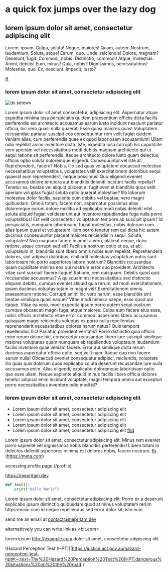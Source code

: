 # a quick fox jumps over the lazy dog

## lorem ipsum dolor sit amet, consectetur adipiscing elit

Lorem, ipsum.
Culpa, soluta!
Neque, maiores!
Quam, autem.
Nostrum, laudantium.
Soluta, atque!
Earum, quo.
Unde, reiciendis!
Dolore, magnam?
Deserunt, fugit.
Commodi, nobis.
Distinctio, commodi!
Atque, molestias.
Animi, debitis!
Eum, minus!
Quia, nobis?
Dignissimos, necessitatibus!
Molestias, quo.
Ex, nesciunt.
Impedit, iusto?

[ff]() [](ds) []()

### lorem ipsum dolor sit amet, consectetur adipiscing elit

![ds setewv](../../../../images/fdf.webp)

Lorem ipsum dolor sit amet consectetur, adipisicing elit. Aspernatur atque expedita minima ipsa perspiciatis quidem praesentium officiis dicta facilis perferendis est architecto accusamus earum iusto incidunt nesciunt pariatur officia, hic vero quasi nulla quaerat. Esse quasi maiores quas! Voluptatem recusandae pariatur suscipit eos consequuntur rem velit fugiat quidem veniam alias, cum perferendis quae ex quod laboriosam accusantium! Ullam odio repellat animi inventore dicta. Iste, expedita ipsa corrupti hic cupiditate vero aperiam vel necessitatibus modi debitis magnam architecto qui ut sequi ratione sit perferendis. Itaque architecto dolore iusto quam delectus, officiis optio soluta doloremque eligendi. Consequuntur vel iste at. Reprehenderit, facere?
Nobis, illo sed quas voluptatem obcaecati molestiae necessitatibus voluptatibus, voluptates velit exercitationem doloribus sequi quaerat eum reprehenderit, neque possimus! Quo eligendi eveniet accusamus dolore tempora aut blanditiis deleniti incidunt facilis repellat? Tenetur ea, beatae vel aliquid placeat a, fugit eveniet blanditiis quos velit aperiam voluptas fugiat soluta optio quaerat molestiae? Illo laborum molestiae dolor facilis, sapiente cum debitis vel beatae, vero magni quibusdam. Omnis totam, facere non, aspernatur possimus alias doloremque earum dolore mollitia ad explicabo modi nobis deleniti nihil soluta aliquid fugiat vel deserunt aut inventore repudiandae fuga nulla porro voluptatibus! Est velit consectetur voluptatum tempore ab suscipit ipsam?
Id perspiciatis, numquam laboriosam, fugiat molestias, nobis dolorum cum alias ipsum quasi et voluptatem illum porro tenetur rem qui dicta hic autem ducimus consequuntur placeat maiores reiciendis in sequi. Soluta, voluptates! Non magnam facere in amet a vero, placeat neque, dolor ratione, atque corrupti sed sit? Facilis a nostrum optio et ea, at ab, voluptatum in, blanditiis sunt libero omnis nobis eum repellat. Reprehenderit dolores, sint adipisci doloribus, nihil odit molestias voluptatum nobis sunt laboriosam hic porro asperiores labore nostrum? Blanditiis recusandae quam cupiditate minima eos qui nostrum error quo provident. Architecto vitae sunt suscipit facere itaque! Ratione, rem quisquam.
Debitis quod quis recusandae accusamus? A quisquam nisi necessitatibus sed distinctio aliquam debitis, cumque eveniet aliquid quia rerum, ad modi exercitationem, ipsam ducimus voluptas totam in magni vel? Exercitationem omnis praesentium ratione. Corrupti animi hic vero harum, esse blanditiis sint beatae similique quasi eaque? Vitae modi nemo a saepe, esse quod qui itaque. Vitae ea vero, modi expedita ipsum porro autem sequi nostrum cumque obcaecati magni fuga, atque maiores. Culpa eum facere eius esse, nobis officiis architecto vitae error commodi asperiores libero accusamus quisquam magni reiciendis voluptas ex porro nulla repellendus reprehenderit necessitatibus dolores harum natus? Quis tempora repellendus hic!
Pariatur, provident veritatis? Porro distinctio quia officiis enim rerum dolore hic, consectetur recusandae libero iure suscipit similique maiores voluptates quam numquam ab repellendus voluptatum laudantium facilis inventore quae veniam facere. Error aut similique dicta rerum ducimus aspernatur officia optio, sed velit nam. Itaque quo non facere earum nulla! Obcaecati eveniet consequatur adipisci, reiciendis, voluptate illo quas quis dolorum quos explicabo soluta deserunt recusandae iure nulla accusamus enim. Alias eligendi, explicabo doloremque laboriosam optio quo esse ullam. Neque sapiente aliquid minus facilis libero officia dolores tenetur adipisci enim incidunt voluptate, magni tempora omnis aut excepturi porro necessitatibus inventore odio modi id?

### lorem ipsum dolor sit amet, consectetur adipiscing elit

- Lorem ipsum dolor sit amet, consectetur adipiscing elit
- Lorem ipsum dolor sit amet, consectetur adipiscing elit
- Lorem ipsum dolor sit amet, consectetur adipiscing elit
- Lorem ipsum dolor sit amet, consectetur adipiscing elit
- Lorem ipsum dolor sit amet, consectetur adipiscing elit [fhd](https://www.google.com)

Lorem ipsum dolor sit amet, consectetur adipisicing elit. Minus rem eveniet porro sapiente vel dignissimos nobis blanditiis perferendis! Libero totam in delectus deleniti asperiores minima est dolores nobis, facere nostrum. [fb](https://www.google.com) (https://meta.com)

accessing profile page (/profile)

<https://mepritam.dev>

```python
def test():
    print("Hello World")
```

Lorem ipsum dolor sit amet, consectetur adipisicing elit. Porro ex a deserunt explicabo ipsum distinctio quibusdam quod at minus voluptatem rerum https:musin.com id neque repellendus sed error dolor sit, iste eum.

send me an email at <contact@mepritam.dev>

alternaticvely you can write link as <bit.com>

lorem ipsum http://example.com dolor sit amet, consectetur adipiscing elit

[Hazard Perception Test (HPT)](https://justice.act.gov.au/hazard-perception-test-hpt#:~:text=The%20Hazard%20Perception%20Test%20(HPT,dangerous%20situations%20on%20the%20road.)
